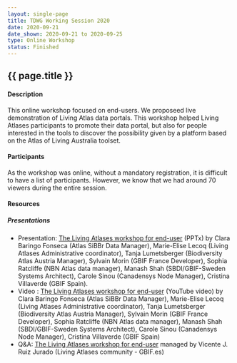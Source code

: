 ```yaml
--- 
layout: single-page
title: TDWG Working Session 2020
date: 2020-09-21
date_shown: 2020-09-21 to 2020-09-25
type: Online Workshop
status: Finished
---
```


## {{ page.title }}

#### Description 

This online workshop focused on end-users. We proposeed live demonstration of Living Atlas data portals. This workshop helped Living Atlases participants to promote their data portal, but also for people interested in the tools to discover the possibility given by a platform based on the Atlas of Living Australia toolset.

#### Participants

As the workshop was online, without a mandatory registration, it is difficult to have a list of participants. However, we know that we had around 70 viewers during the entire session. 
        

#### Resources 

##### Presentations

-  Presentation: [The Living Atlases workshop for end-user](https://drive.google.com/file/d/1OIhSiM9YqKm6KQwcNU2jHP9LprcpkMXi/view?usp=sharing) (PPTx) by Clara Baringo Fonseca (Atlas SiBBr Data Manager), Marie-Elise Lecoq (Living Atlases Administrative coordinator), Tanja Lumetsberger (Biodiversity Atlas Austria Manager), Sylvain Morin (GBIF France Developer), Sophia Ratcliffe (NBN Atlas data manager), Manash Shah (SBDI/GBIF-Sweden Systems Architect), Carole Sinou (Canadensys Node Manager), Cristina Villaverde (GBIF Spain).
- Video : [The Living Atlases workshop for end-user](https://www.youtube.com/watch?v=LVR4weoOoRQ&feature=youtu.be) (YouTube video) by Clara Baringo Fonseca (Atlas SiBBr Data Manager), Marie-Elise Lecoq (Living Atlases Administrative coordinator), Tanja Lumetsberger (Biodiversity Atlas Austria Manager), Sylvain Morin (GBIF France Developer), Sophia Ratcliffe (NBN Atlas data manager), Manash Shah (SBDI/GBIF-Sweden Systems Architect), Carole Sinou (Canadensys Node Manager), Cristina Villaverde (GBIF Spain)
- Q&A: [The Living Atlases workshop for end-user](https://coropad.lou.quebec/p/Living_Atlases_end-user_workshop_2020) managed by Vicente J. Ruiz Jurado (Living Atlases community - GBIF.es)